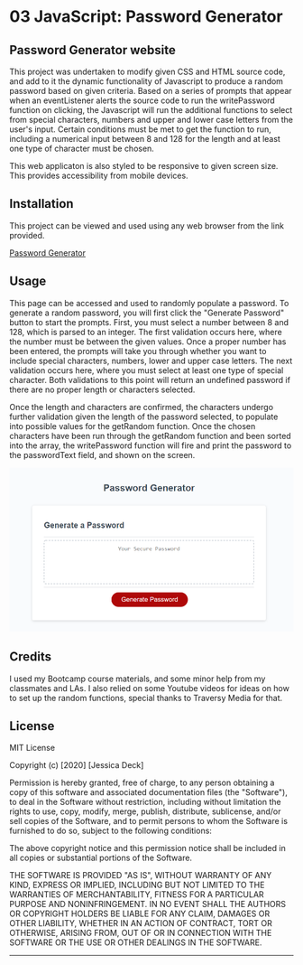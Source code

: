 # 03 JavaScript: Password Generator

## Password Generator website

This project was undertaken to modify given CSS and HTML source code, and add to it the dynamic functionality of Javascript to produce a random password based on given criteria. Based on a series of prompts that appear when an eventListener alerts the source code to run the writePassword function on clicking, the Javascript will run the additional functions to select from special characters, numbers and upper and lower case letters from the user's input. Certain conditions must be met to get the function to run, including a numerical input between 8 and 128 for the length and at least one type of character must be chosen. 

This web applicaton is also styled to be responsive to given screen size. This provides accessibility from mobile devices.

## Installation

This project can be viewed and used using any web browser from the link provided.

[Password Generator](https://deck-jessica.github.io/Portfolio2020JMD/)

## Usage 

This page can be accessed and used to randomly populate a password. To generate a random password, you will first click the "Generate Password" button to start the prompts. First, you must select a number between 8 and 128, which is parsed to an integer. The first validation occurs here, where the number must be between the given values. Once a proper number has been entered, the prompts will take you through whether you want to include special characters, numbers, lower and upper case letters. The next validation occurs here, where you must select at least one type of special character. Both validations to this point will return an undefined password if there are no proper length or characters selected. 

Once the length and characters are confirmed, the characters undergo further validation given the length of the password selected, to populate into possible values for the getRandom function. Once the chosen characters have been run through the getRandom function and been sorted into the array, the writePassword function will fire and print the password to the passwordText field, and shown on the screen.

![Password Generator](PassGenScreenshot.png)

## Credits

I used my Bootcamp course materials, and some minor help from my classmates and LAs. I also relied on some Youtube videos for ideas on how to set up the random functions, special thanks to Traversy Media for that.



## License

MIT License

Copyright (c) [2020] [Jessica Deck]

Permission is hereby granted, free of charge, to any person obtaining a copy
of this software and associated documentation files (the "Software"), to deal
in the Software without restriction, including without limitation the rights
to use, copy, modify, merge, publish, distribute, sublicense, and/or sell
copies of the Software, and to permit persons to whom the Software is
furnished to do so, subject to the following conditions:

The above copyright notice and this permission notice shall be included in all
copies or substantial portions of the Software.

THE SOFTWARE IS PROVIDED "AS IS", WITHOUT WARRANTY OF ANY KIND, EXPRESS OR
IMPLIED, INCLUDING BUT NOT LIMITED TO THE WARRANTIES OF MERCHANTABILITY,
FITNESS FOR A PARTICULAR PURPOSE AND NONINFRINGEMENT. IN NO EVENT SHALL THE
AUTHORS OR COPYRIGHT HOLDERS BE LIABLE FOR ANY CLAIM, DAMAGES OR OTHER
LIABILITY, WHETHER IN AN ACTION OF CONTRACT, TORT OR OTHERWISE, ARISING FROM,
OUT OF OR IN CONNECTION WITH THE SOFTWARE OR THE USE OR OTHER DEALINGS IN THE
SOFTWARE.


---


